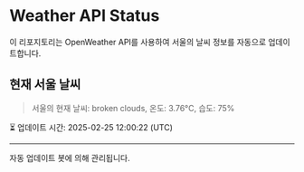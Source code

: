 
# Weather API Status

이 리포지토리는 OpenWeather API를 사용하여 서울의 날씨 정보를 자동으로 업데이트합니다.

## 현재 서울 날씨
> 서울의 현재 날씨: broken clouds, 온도: 3.76°C, 습도: 75%

⏳ 업데이트 시간: 2025-02-25 12:00:22 (UTC)

---
자동 업데이트 봇에 의해 관리됩니다.
